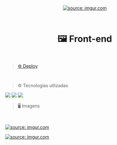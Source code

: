 <br/>
<p align="center">
 <a href="https://imgur.com/IxOkZrc"><img src="https://i.imgur.com/IxOkZrc.png" title="source: imgur.com" /></a>
<p/>

<br/>

<h1 align="center"> 🖼 Front-end</h1>
<br/>


> <a href="https://case-promobit.vercel.app/">⚙ Deploy</a>


<br/>

> ⚙ Tecnologias utlizadas
<img src="https://img.shields.io/badge/React-20232A?style=for-the-badge&logo=react&logoColor=61DAFB"/>
<img src="https://img.shields.io/badge/styled--components-DB7093?style=for-the-badge&logo=styledcomponents&logoColor=white"/>
<img src="https://i.imgur.com/tbWvxRj.png"/>
<br/>

> 🖥 Imagens 
<br/>

<a href="https://imgur.com/ndF1ixe"><img src="https://i.imgur.com/ndF1ixe.png" title="source: imgur.com" /></a>
<br/>

<a href="https://imgur.com/eBtfDJe"><img src="https://i.imgur.com/eBtfDJe.png" title="source: imgur.com" /></a>
<br/>

<br/>

<br/>

